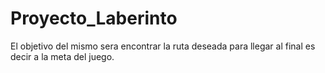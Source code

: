 # Proyecto_Laberinto
El objetivo del mismo sera encontrar la ruta deseada para llegar al final es decir a la meta del juego. 
